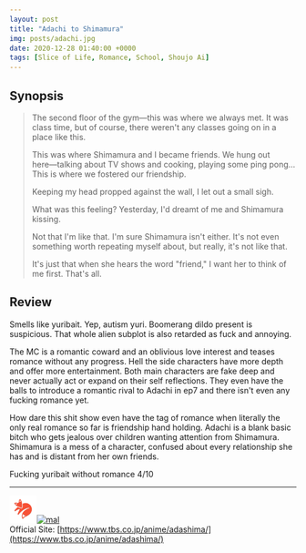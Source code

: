 ```yaml
---
layout: post
title: "Adachi to Shimamura"
img: posts/adachi.jpg 
date: 2020-12-28 01:40:00 +0000
tags: [Slice of Life, Romance, School, Shoujo Ai]
---
```


## Synopsis
>The second floor of the gym―this was where we always met. It was class time, but of course, there weren't any classes going on in a place like this.
>
>This was where Shimamura and I became friends. We hung out here―talking about TV shows and cooking, playing some ping pong... This is where we fostered our friendship.
>
>Keeping my head propped against the wall, I let out a small sigh.
>
>What was this feeling? Yesterday, I'd dreamt of me and Shimamura kissing.
>
>Not that I'm like that. I'm sure Shimamura isn't either. It's not even something worth repeating myself about, but really, it's not like that.
>
>It's just that when she hears the word "friend," I want her to think of me first. That's all.
## Review
Smells like yuribait. Yep, autism yuri. Boomerang dildo present is suspicious. That whole alien subplot is also retarded as fuck and annoying.

The MC is a romantic coward and an oblivious love interest and teases romance without any progress. Hell the side characters have more depth and offer more entertainment. Both main characters are fake deep and never actually act or expand on their self reflections. They even have the balls to introduce a romantic rival to Adachi in ep7 and there isn't even any fucking romance yet. 

How dare this shit show even have the tag of romance when literally the only real romance so far is friendship hand holding. Adachi is a blank basic bitch who gets jealous over children wanting attention from Shimamura. Shimamura is a mess of a character, confused about every relationship she has and is distant from her own friends.
   
Fucking yuribait without romance 4/10

---

[![kitsu](..\assets\img\kitsu.png)](https://kitsu.io/anime/adachi-to-shimamura)[![mal](..\assets\img\mal.ico)](https://myanimelist.net/anime/39790/Adachi_to_Shimamura)  
Official Site: [https://www.tbs.co.jp/anime/adashima/](https://www.tbs.co.jp/anime/adashima/)